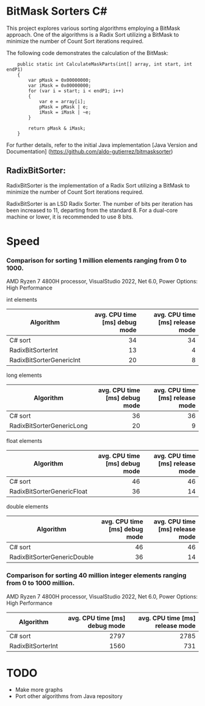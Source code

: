 # BitMask Sorters C#

This project explores various sorting algorithms employing a BitMask approach.
One of the algorithms is a Radix Sort utilizing a BitMask to minimize the number of Count Sort iterations required.

The following code demonstrates the calculation of the BitMask:

```
    public static int CalculateMaskParts(int[] array, int start, int endP1)
    {
        var pMask = 0x00000000;
        var iMask = 0x00000000;
        for (var i = start; i < endP1; i++)
        {
            var e = array[i];
            pMask = pMask | e;
            iMask = iMask | ~e;
        }
    
        return pMask & iMask;
    }
```

For further details, refer to the initial Java implementation
[Java Version and Documentation] (https://github.com/aldo-gutierrez/bitmasksorter)


## RadixBitSorter:

RadixBitSorter is the implementation of a Radix Sort utilizing a BitMask to minimize the number of Count Sort iterations required.

RadixBitSorter is an LSD Radix Sorter.
The number of bits per iteration has been increased to 11, departing from the standard 8.
For a dual-core machine or lower, it is recommended to use 8 bits.

# Speed
### Comparison for sorting 1 million elements ranging from 0 to 1000.
AMD Ryzen 7 4800H processor, VisualStudio 2022, Net 6.0, Power Options: High Performance

int elements

| Algorithm                  | avg. CPU time [ms] debug mode  | avg. CPU time [ms] release mode  |
|----------------------------|-------------------------------:|---------------------------------:|
| C# sort                    |                             34 |                               34 |
| RadixBitSorterInt          |                             13 |                                4 |
| RadixBitSorterGenericInt   |                             20 |                                8 |

long elements

| Algorithm                  | avg. CPU time [ms] debug mode  | avg. CPU time [ms] release mode  |
|----------------------------|-------------------------------:|---------------------------------:|
| C# sort                    |                             36 |                               36 |
| RadixBitSorterGenericLong  |                             20 |                                9 |

float elements

| Algorithm                  | avg. CPU time [ms] debug mode  | avg. CPU time [ms] release mode  |
|----------------------------|-------------------------------:|---------------------------------:|
| C# sort                    |                             46 |                               46 |
| RadixBitSorterGenericFloat |                             36 |                               14 |

double elements

| Algorithm                  | avg. CPU time [ms] debug mode  | avg. CPU time [ms] release mode   |
|----------------------------|-------------------------------:|----------------------------------:|
| C# sort                    |                             46 |                                46 |
| RadixBitSorterGenericDouble|                             36 |                                14 |


### Comparison for sorting 40 million integer elements ranging from 0 to 1000 million.
AMD Ryzen 7 4800H processor, VisualStudio 2022, Net 6.0, Power Options: High Performance

| Algorithm         | avg. CPU time [ms] debug mode | avg. CPU time [ms] release mode |
|-------------------|------------------------------:|--------------------------------:|
| C# sort           |                          2797 |                            2785 |
| RadixBitSorterInt |                          1560 |                             731 |

# TODO
- Make more graphs
- Port other algorithms from Java repository
